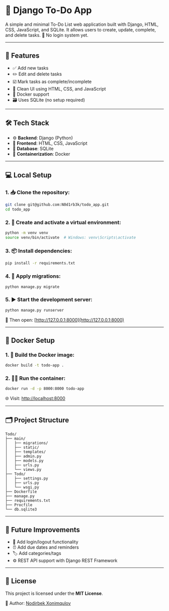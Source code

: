 # 📝 Django To-Do App

A simple and minimal To-Do List web application built with Django, HTML, CSS, JavaScript, and SQLite. It allows users to create, update, complete, and delete tasks. 🔧 No login system yet.

---

## 🚀 Features

- ✅ Add new tasks  
- ✏️ Edit and delete tasks  
- ☑️ Mark tasks as complete/incomplete  
- 🧼 Clean UI using HTML, CSS, and JavaScript  
- 🐳 Docker support  
- 🗃️ Uses SQLite (no setup required)

---

## 🛠️ Tech Stack

- ⚙️ **Backend**: Django (Python)  
- 🎨 **Frontend**: HTML, CSS, JavaScript  
- 💾 **Database**: SQLite  
- 🐳 **Containerization**: Docker  

---

## 💻 Local Setup

### 1. 📥 Clone the repository:

```bash
git clone git@github.com:N0d1rb3k/todo_app.git
cd todo_app
```

### 2. 🧪 Create and activate a virtual environment:

```bash
python -m venv venv
source venv/bin/activate  # Windows: venv\Scripts\activate
```

### 3. 📦 Install dependencies:

```bash
pip install -r requirements.txt
```

### 4. 🔄 Apply migrations:

```bash
python manage.py migrate
```

### 5. ▶️ Start the development server:

```bash
python manage.py runserver
```

📍 Then open: [http://127.0.0.1:8000](http://127.0.0.1:8000)

---

## 🐳 Docker Setup

### 1. 🔨 Build the Docker image:

```bash
docker build -t todo-app .
```

### 2. 🏃‍♂️ Run the container:

```bash
docker run -d -p 8000:8000 todo-app
```

🌐 Visit: [http://localhost:8000](http://localhost:8000)

---

## 🗂 Project Structure

```
Todo/
├── main/
│   ├── migrations/
│   ├── static/
│   ├── templates/
│   ├── admin.py
│   ├── models.py
│   ├── urls.py
│   └── views.py
├── Todo/
│   ├── settings.py
│   ├── urls.py
│   └── wsgi.py
├── Dockerfile
├── manage.py
├── requirements.txt
├── Procfile
└── db.sqlite3
```

---

## 🌟 Future Improvements

- 🔐 Add login/logout functionality  
- ⏰ Add due dates and reminders  
- 🏷️ Add categories/tags  
- ⚙️ REST API support with Django REST Framework  

---

## 📄 License

This project is licensed under the **MIT License**.

👤 Author: [Nodirbek Xonimqulov](https://github.com/N0d1rb3k)

